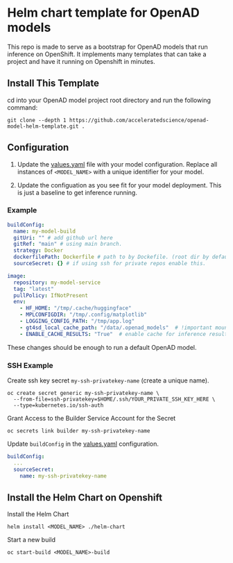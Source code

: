 # Helm chart template for OpenAD models

This repo is made to serve as a bootstrap for OpenAD models that run inference on OpenShift. It implements many templates that can take a project and have it running on Openshift in minutes.

## Install This Template
cd into your OpenAD model project root directory and run the following command:
```shell
git clone --depth 1 https://github.com/acceleratedscience/openad-model-helm-template.git .
```

## Configuration
1. Update the [values.yaml](./helm-chart/values.yaml) file with your model configuration. Replace all instances of `<MODEL_NAME>` with a unique identifier for your model.

2. Update the configuation as you see fit for your model deployment. This is just a baseline to get inference running.


### Example
```yaml
buildConfig:
  name: my-model-build
  gitUri: "" # add github url here
  gitRef: "main" # using main branch.
  strategy: Docker
  dockerfilePath: Dockerfile # path to by Dockefile. (root dir by default)
  sourceSecret: {} # if using ssh for private repos enable this.

image:
  repository: my-model-service
  tag: "latest"
  pullPolicy: IfNotPresent
  env:
    - HF_HOME: "/tmp/.cache/huggingface"
    - MPLCONFIGDIR: "/tmp/.config/matplotlib"
    - LOGGING_CONFIG_PATH: "/tmp/app.log"
    - gt4sd_local_cache_path: "/data/.openad_models"  # !important mount checkpoints to this Volume
    - ENABLE_CACHE_RESULTS: "True"  # enable cache for inference results, enable only for deterministic models. (False by default.)
```

These changes should be enough to run a default OpenAD model.

### SSH Example
Create ssh key secret `my-ssh-privatekey-name` (create a unique name).

```shell
oc create secret generic my-ssh-privatekey-name \
  --from-file=ssh-privatekey=$HOME/.ssh/YOUR_PRIVATE_SSH_KEY_HERE \
  --type=kubernetes.io/ssh-auth
```

Grant Access to the Builder Service Account for the Secret
```shell
oc secrets link builder my-ssh-privatekey-name
```

Update `buildConfig` in the [values.yaml](./helm-chart/values.yaml) configuration.
```yaml
buildConfig:
  ...
  sourceSecret:
    name: my-ssh-privatekey-name
```

## Install the Helm Chart on Openshift
Install the Helm Chart
```shell
helm install <MODEL_NAME> ./helm-chart
```

Start a new build
```shell
oc start-build <MODEL_NAME>-build
```